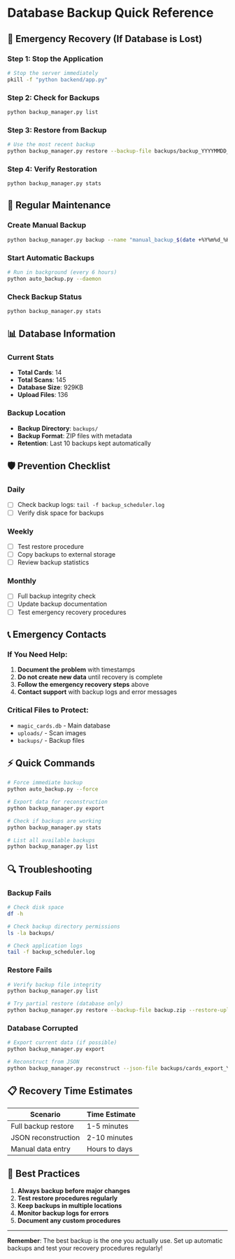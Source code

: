 # Database Backup Quick Reference

## 🚨 Emergency Recovery (If Database is Lost)

### Step 1: Stop the Application
```bash
# Stop the server immediately
pkill -f "python backend/app.py"
```

### Step 2: Check for Backups
```bash
python backup_manager.py list
```

### Step 3: Restore from Backup
```bash
# Use the most recent backup
python backup_manager.py restore --backup-file backups/backup_YYYYMMDD_HHMMSS.zip
```

### Step 4: Verify Restoration
```bash
python backup_manager.py stats
```

## 🔧 Regular Maintenance

### Create Manual Backup
```bash
python backup_manager.py backup --name "manual_backup_$(date +%Y%m%d_%H%M%S)"
```

### Start Automatic Backups
```bash
# Run in background (every 6 hours)
python auto_backup.py --daemon
```

### Check Backup Status
```bash
python backup_manager.py stats
```

## 📊 Database Information

### Current Stats
- **Total Cards**: 14
- **Total Scans**: 145  
- **Database Size**: 929KB
- **Upload Files**: 136

### Backup Location
- **Backup Directory**: `backups/`
- **Backup Format**: ZIP files with metadata
- **Retention**: Last 10 backups kept automatically

## 🛡️ Prevention Checklist

### Daily
- [ ] Check backup logs: `tail -f backup_scheduler.log`
- [ ] Verify disk space for backups

### Weekly  
- [ ] Test restore procedure
- [ ] Copy backups to external storage
- [ ] Review backup statistics

### Monthly
- [ ] Full backup integrity check
- [ ] Update backup documentation
- [ ] Test emergency recovery procedures

## 📞 Emergency Contacts

### If You Need Help:
1. **Document the problem** with timestamps
2. **Do not create new data** until recovery is complete
3. **Follow the emergency recovery steps** above
4. **Contact support** with backup logs and error messages

### Critical Files to Protect:
- `magic_cards.db` - Main database
- `uploads/` - Scan images
- `backups/` - Backup files

## ⚡ Quick Commands

```bash
# Force immediate backup
python auto_backup.py --force

# Export data for reconstruction
python backup_manager.py export

# Check if backups are working
python backup_manager.py stats

# List all available backups
python backup_manager.py list
```

## 🔍 Troubleshooting

### Backup Fails
```bash
# Check disk space
df -h

# Check backup directory permissions
ls -la backups/

# Check application logs
tail -f backup_scheduler.log
```

### Restore Fails
```bash
# Verify backup file integrity
python backup_manager.py list

# Try partial restore (database only)
python backup_manager.py restore --backup-file backup.zip --restore-uploads false
```

### Database Corrupted
```bash
# Export current data (if possible)
python backup_manager.py export

# Reconstruct from JSON
python backup_manager.py reconstruct --json-file backups/cards_export_YYYYMMDD_HHMMSS.json
```

## 📋 Recovery Time Estimates

| Scenario | Time Estimate |
|----------|---------------|
| Full backup restore | 1-5 minutes |
| JSON reconstruction | 2-10 minutes |
| Manual data entry | Hours to days |

## 🎯 Best Practices

1. **Always backup before major changes**
2. **Test restore procedures regularly**
3. **Keep backups in multiple locations**
4. **Monitor backup logs for errors**
5. **Document any custom procedures**

---

**Remember**: The best backup is the one you actually use. Set up automatic backups and test your recovery procedures regularly! 